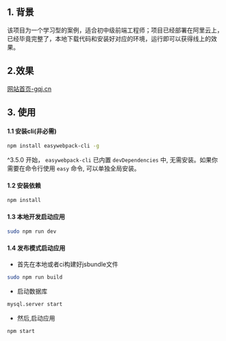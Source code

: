 ## 1. 背景
该项目为一个学习型的案例，适合初中级前端工程师；项目已经部署在阿里云上，已经毕竟完整了，本地下载代码和安装好对应的环境，运行即可以获得线上的效果。
## 2.效果
[网站首页-gqj.cn](htt://gqj.cn "悬停显示")

## 3. 使用

#### 1.1 安装cli(非必需)

```bash
npm install easywebpack-cli -g
```

^3.5.0 开始， `easywebpack-cli` 已内置 `devDependencies` 中, 无需安装。如果你需要在命令行使用 `easy` 命令, 可以单独全局安装。

#### 1.2 安装依赖

```bash
npm install
```


#### 1.3 本地开发启动应用

```bash
sudo npm run dev
```

#### 1.4 发布模式启动应用

- 首先在本地或者ci构建好jsbundle文件

```bash
sudo npm run build 
```
- 启动数据库

```bash
mysql.server start
```

- 然后,启动应用

```bash
npm start 
```
